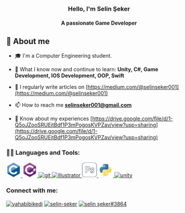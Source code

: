 

<h3 align="center">Hello, I'm Selin Şeker</h3>
<h4 align="center">A passionate Game Developer</h3>

## 📖 About me

- 🎓 I'm a Computer Engineering student.

- 🌱 What I know now and continue to learn: **Unity, C#, Game Development, IOS Development, OOP, Swift**

- 📝 I regularly write articles on [https://medium.com/@selinseker001](https://medium.com/@selinseker001)

- 📫 How to reach me **selinseker001@gmail.com**

- 📄 Know about my experiences [https://drive.google.com/file/d/1-Q5oJZooSRUEitBdf1P3mPogosKVPZav/view?usp=sharing](https://drive.google.com/file/d/1-Q5oJZooSRUEitBdf1P3mPogosKVPZav/view?usp=sharing)



<h3 align="left">👨‍💻 Languages and Tools:</h3>
<p align="left"> <a href="https://www.cprogramming.com/" target="_blank" rel="noreferrer"> <img src="https://raw.githubusercontent.com/devicons/devicon/master/icons/c/c-original.svg" alt="c" width="40" height="40"/> </a> <a href="https://www.w3schools.com/cs/" target="_blank" rel="noreferrer"> <img src="https://raw.githubusercontent.com/devicons/devicon/master/icons/csharp/csharp-original.svg" alt="csharp" width="40" height="40"/> </a> <a href="https://git-scm.com/" target="_blank" rel="noreferrer"> <img src="https://www.vectorlogo.zone/logos/git-scm/git-scm-icon.svg" alt="git" width="40" height="40"/> </a> <a href="https://www.adobe.com/in/products/illustrator.html" target="_blank" rel="noreferrer"> <img src="https://www.vectorlogo.zone/logos/adobe_illustrator/adobe_illustrator-icon.svg" alt="illustrator" width="40" height="40"/> </a> <a href="https://www.photoshop.com/en" target="_blank" rel="noreferrer"> <img src="https://raw.githubusercontent.com/devicons/devicon/master/icons/photoshop/photoshop-line.svg" alt="photoshop" width="40" height="40"/> </a> <a href="https://www.python.org" target="_blank" rel="noreferrer"> <img src="https://raw.githubusercontent.com/devicons/devicon/master/icons/python/python-original.svg" alt="python" width="40" height="40"/> </a> <a href="https://unity.com/" target="_blank" rel="noreferrer"> <img src="https://www.vectorlogo.zone/logos/unity3d/unity3d-icon.svg" alt="unity" width="40" height="40"/> </a> </p>


<h3 align="left">Connect with me:</h3>
<p align="left">
<a href="https://twitter.com/yahabibikedi" target="blank"><img align="center" src="https://raw.githubusercontent.com/rahuldkjain/github-profile-readme-generator/master/src/images/icons/Social/twitter.svg" alt="yahabibikedi" height="30" width="40" /></a>
<a href="https://linkedin.com/in/selin-seker" target="blank"><img align="center" src="https://raw.githubusercontent.com/rahuldkjain/github-profile-readme-generator/master/src/images/icons/Social/linked-in-alt.svg" alt="selin-seker" height="30" width="40" /></a>
<a href="https://discord.gg/selin şeker#3864" target="blank"><img align="center" src="https://raw.githubusercontent.com/rahuldkjain/github-profile-readme-generator/master/src/images/icons/Social/discord.svg" alt="selin şeker#3864" height="30" width="40" /></a>
</p>
